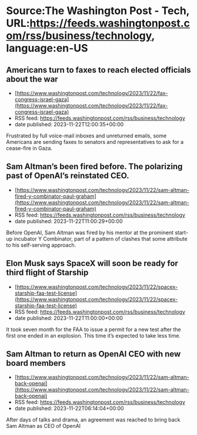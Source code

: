 # Source:The Washington Post - Tech, URL:https://feeds.washingtonpost.com/rss/business/technology, language:en-US

## Americans turn to faxes to reach elected officials about the war
 - [https://www.washingtonpost.com/technology/2023/11/22/fax-congress-israel-gaza](https://www.washingtonpost.com/technology/2023/11/22/fax-congress-israel-gaza)
 - RSS feed: https://feeds.washingtonpost.com/rss/business/technology
 - date published: 2023-11-22T12:00:35+00:00

Frustrated by full voice-mail inboxes and unreturned emails, some Americans are sending faxes to senators and representatives to ask for a cease-fire in Gaza.

## Sam Altman’s been fired before. The polarizing past of OpenAI’s reinstated CEO.
 - [https://www.washingtonpost.com/technology/2023/11/22/sam-altman-fired-y-combinator-paul-graham](https://www.washingtonpost.com/technology/2023/11/22/sam-altman-fired-y-combinator-paul-graham)
 - RSS feed: https://feeds.washingtonpost.com/rss/business/technology
 - date published: 2023-11-22T11:00:29+00:00

Before OpenAI, Sam Altman was fired by his mentor at the prominent start-up incubator Y Combinator, part of a pattern of clashes that some attribute to his self-serving approach.

## Elon Musk says SpaceX will soon be ready for third flight of Starship
 - [https://www.washingtonpost.com/technology/2023/11/22/spacex-starship-faa-test-license](https://www.washingtonpost.com/technology/2023/11/22/spacex-starship-faa-test-license)
 - RSS feed: https://feeds.washingtonpost.com/rss/business/technology
 - date published: 2023-11-22T11:00:00+00:00

It took seven month for the FAA to issue a permit for a new test after the first one ended in an explosion. This time it’s expected to take less time.

## Sam Altman to return as OpenAI CEO with new board members
 - [https://www.washingtonpost.com/technology/2023/11/22/sam-altman-back-openai](https://www.washingtonpost.com/technology/2023/11/22/sam-altman-back-openai)
 - RSS feed: https://feeds.washingtonpost.com/rss/business/technology
 - date published: 2023-11-22T06:14:04+00:00

After days of talks and drama, an agreement was reached to bring back Sam Altman as CEO of OpenAI

